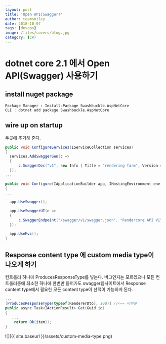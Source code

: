 ```yaml
---
layout: post
title: 'Open API(Swagger)' 
author: teamsmiley
date: 2018-10-07
tags: [devops]
image: /files/covers/blog.jpg
category: {c#}
---
```


# dotnet core 2.1 에서 Open API(Swagger) 사용하기

## install nuget package 

```
Package Manager : Install-Package Swashbuckle.AspNetCore
CLI : dotnet add package Swashbuckle.AspNetCore
```

## wire up on startup 

두곳에 추가해 준다. 

```cs
public void ConfigureServices(IServiceCollection services)
{
  services.AddSwaggerGen(c =>
  {
      c.SwaggerDoc("v1", new Info { Title = "rendering farm", Version = "v1" });
  });
...

public void Configure(IApplicationBuilder app, IHostingEnvironment env)
{
...

  app.UseSwagger();

  app.UseSwaggerUI(c =>
  {
      c.SwaggerEndpoint("/swagger/v1/swagger.json", "Rendercore API V1");
  });

  app.UseMvc();
}
```

## Response content type 에 custom media type이 나오게 하기 

컨트롤러 하나에 ProducesResponseType를 넣는다. 버그인지는 모르겠으나 모든 컨트롤러중에 최소한 하나에 한번만 들어가도 swagger웹사이트에서 Response content type에서 필요한 모든 content type이 선택이 가능하게 된다.

```cs
...
[ProducesResponseType(typeof(RendererDto), 200)] //<== 이부분
public async Task<IActionResult> Get(Guid id)
{
   ...
    return Ok(item));
}
```

![]({{ site.baseurl }}/assets/custom-media-type.png)





